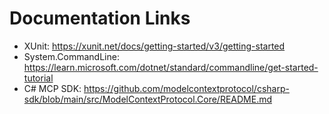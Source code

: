 # Documentation Links

* XUnit: https://xunit.net/docs/getting-started/v3/getting-started
* System.CommandLine: https://learn.microsoft.com/dotnet/standard/commandline/get-started-tutorial
* C# MCP SDK: https://github.com/modelcontextprotocol/csharp-sdk/blob/main/src/ModelContextProtocol.Core/README.md

